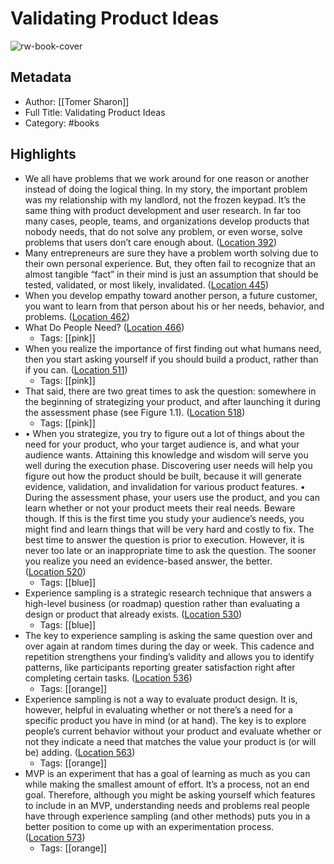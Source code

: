 # Validating Product Ideas

![rw-book-cover](https://images-na.ssl-images-amazon.com/images/I/51IrIeO00hL._SL200_.jpg)

## Metadata
- Author: [[Tomer Sharon]]
- Full Title: Validating Product Ideas
- Category: #books

## Highlights
- We all have problems that we work around for one reason or another instead of doing the logical thing. In my story, the important problem was my relationship with my landlord, not the frozen keypad. It’s the same thing with product development and user research. In far too many cases, people, teams, and organizations develop products that nobody needs, that do not solve any problem, or even worse, solve problems that users don’t care enough about. ([Location 392](https://readwise.io/to_kindle?action=open&asin=B01AOH2QP0&location=392))
- Many entrepreneurs are sure they have a problem worth solving due to their own personal experience. But, they often fail to recognize that an almost tangible “fact” in their mind is just an assumption that should be tested, validated, or most likely, invalidated. ([Location 445](https://readwise.io/to_kindle?action=open&asin=B01AOH2QP0&location=445))
- When you develop empathy toward another person, a future customer, you want to learn from that person about his or her needs, behavior, and problems. ([Location 462](https://readwise.io/to_kindle?action=open&asin=B01AOH2QP0&location=462))
- What Do People Need? ([Location 466](https://readwise.io/to_kindle?action=open&asin=B01AOH2QP0&location=466))
    - Tags: [[pink]] 
- When you realize the importance of first finding out what humans need, then you start asking yourself if you should build a product, rather than if you can. ([Location 511](https://readwise.io/to_kindle?action=open&asin=B01AOH2QP0&location=511))
    - Tags: [[pink]] 
- That said, there are two great times to ask the question: somewhere in the beginning of strategizing your product, and after launching it during the assessment phase (see Figure 1.1). ([Location 518](https://readwise.io/to_kindle?action=open&asin=B01AOH2QP0&location=518))
    - Tags: [[pink]] 
- • When you strategize, you try to figure out a lot of things about the need for your product, who your target audience is, and what your audience wants. Attaining this knowledge and wisdom will serve you well during the execution phase. Discovering user needs will help you figure out how the product should be built, because it will generate evidence, validation, and invalidation for various product features. • During the assessment phase, your users use the product, and you can learn whether or not your product meets their real needs. Beware though. If this is the first time you study your audience’s needs, you might find and learn things that will be very hard and costly to fix. The best time to answer the question is prior to execution. However, it is never too late or an inappropriate time to ask the question. The sooner you realize you need an evidence-based answer, the better. ([Location 520](https://readwise.io/to_kindle?action=open&asin=B01AOH2QP0&location=520))
    - Tags: [[blue]] 
- Experience sampling is a strategic research technique that answers a high-level business (or roadmap) question rather than evaluating a design or product that already exists. ([Location 530](https://readwise.io/to_kindle?action=open&asin=B01AOH2QP0&location=530))
    - Tags: [[blue]] 
- The key to experience sampling is asking the same question over and over again at random times during the day or week. This cadence and repetition strengthens your finding’s validity and allows you to identify patterns, like participants reporting greater satisfaction right after completing certain tasks. ([Location 536](https://readwise.io/to_kindle?action=open&asin=B01AOH2QP0&location=536))
    - Tags: [[orange]] 
- Experience sampling is not a way to evaluate product design. It is, however, helpful in evaluating whether or not there’s a need for a specific product you have in mind (or at hand). The key is to explore people’s current behavior without your product and evaluate whether or not they indicate a need that matches the value your product is (or will be) adding. ([Location 563](https://readwise.io/to_kindle?action=open&asin=B01AOH2QP0&location=563))
    - Tags: [[orange]] 
- MVP is an experiment that has a goal of learning as much as you can while making the smallest amount of effort. It’s a process, not an end goal. Therefore, although you might be asking yourself which features to include in an MVP, understanding needs and problems real people have through experience sampling (and other methods) puts you in a better position to come up with an experimentation process. ([Location 573](https://readwise.io/to_kindle?action=open&asin=B01AOH2QP0&location=573))
    - Tags: [[orange]] 
